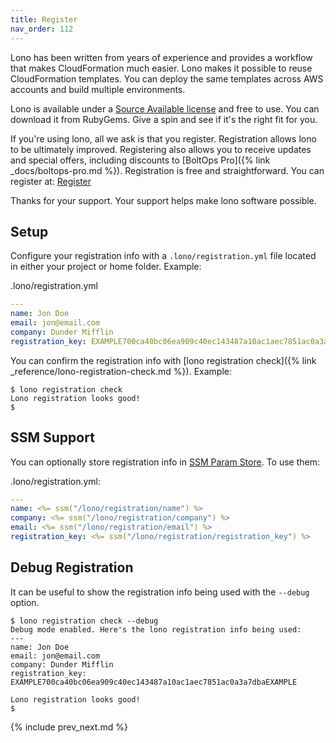 ```yaml
---
title: Register
nav_order: 112
---
```


Lono has been written from years of experience and provides a workflow that makes CloudFormation much easier. Lono makes it possible to reuse CloudFormation templates. You can deploy the same templates across AWS accounts and build multiple environments.

Lono is available under a [Source Available license](https://www.boltops.com/boltops-community-license) and free to use.  You can download it from RubyGems. Give a spin and see if it's the right fit for you.

If you're using lono, all we ask is that you register. Registration allows lono to be ultimately improved. Registering also allows you to receive updates and special offers, including discounts to [BoltOps Pro]({% link _docs/boltops-pro.md %}). Registration is free and straightforward. You can register at: [Register](https://register.lono.cloud)

Thanks for your support. Your support helps make lono software possible.

## Setup

Configure your registration info with a `.lono/registration.yml` file located in either your project or home folder.  Example:

.lono/registration.yml

```yaml
---
name: Jon Doe
email: jon@email.com
company: Dunder Mifflin
registration_key: EXAMPLE700ca40bc06ea909c40ec143487a10ac1aec7851ac0a3a7dbaEXAMPLE
```

You can confirm the registration info with [lono registration check]({% link _reference/lono-registration-check.md %}). Example:

    $ lono registration check
    Lono registration looks good!
    $

## SSM Support

You can optionally store registration info in [SSM Param Store](https://docs.aws.amazon.com/systems-manager/latest/userguide/systems-manager-parameter-store.html). To use them:

.lono/registration.yml:

```yaml
---
name: <%= ssm("/lono/registration/name") %>
company: <%= ssm("/lono/registration/company") %>
email: <%= ssm("/lono/registration/email") %>
registration_key: <%= ssm("/lono/registration/registration_key") %>
```

## Debug Registration

It can be useful to show the registration info being used with the `--debug` option.

    $ lono registration check --debug
    Debug mode enabled. Here's the lono registration info being used:
    ---
    name: Jon Doe
    email: jon@email.com
    company: Dunder Mifflin
    registration_key: EXAMPLE700ca40bc06ea909c40ec143487a10ac1aec7851ac0a3a7dbaEXAMPLE

    Lono registration looks good!
    $

{% include prev_next.md %}
